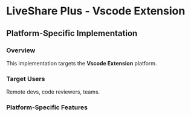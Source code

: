 # LiveShare Plus - Vscode Extension

## Platform-Specific Implementation

### Overview
This implementation targets the **Vscode Extension** platform.

### Target Users
Remote devs, code reviewers, teams.

### Platform-Specific Features
